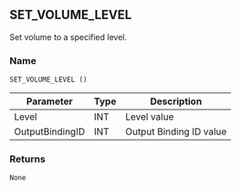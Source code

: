 ## SET\_VOLUME\_LEVEL

Set volume to a specified level.


### Name

`SET_VOLUME_LEVEL () `


| Parameter       | Type | Description             |
| --------------- | ---- | ----------------------- |
| Level           | INT  | Level value             |
| OutputBindingID | INT  | Output Binding ID value |


### Returns

`None`